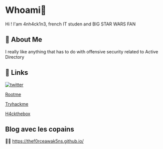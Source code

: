 
# Whoami🥷

Hi ! I'am 4nh4ck1n3, french IT studen and BIG STAR WARS FAN 


## 🚀 About Me
I really like anything that has to do with offensive security related to Active Directory

## 🔗 Links
[![twitter](https://img.shields.io/badge/twitter-1DA1F2?style=for-the-badge&logo=twitter&logoColor=white)](https://twitter.com/LeandreOnizuka)

[Rootme](https://www.root-me.org/4nh4ck1n3)

[Tryhackme](https://tryhackme.com/p/leandreonizuka84) 

[H4ckthebox](https://app.hackthebox.com/users/1328334)

## Blog avec les copains 
👩‍💻 https://thef0rceawak5ns.github.io/
